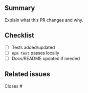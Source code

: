 ## Summary
Explain what this PR changes and why.

## Checklist
- [ ] Tests added/updated
- [ ] `npm test` passes locally
- [ ] Docs/README updated if needed

## Related issues
Closes # 
